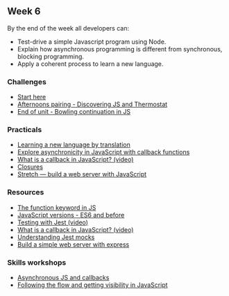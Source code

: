 ## Week 6

By the end of the week all developers can:

* Test-drive a simple Javascript program using Node.
* Explain how asynchronous programming is different from synchronous, blocking
  programming.
* Apply a coherent process to learn a new language.

### Challenges

 * [Start here](https://github.com/makersacademy/javascript-fundamentals/blob/main/contents/01_getting_started.md)
 * [Afternoons pairing - Discovering JS and Thermostat](https://github.com/makersacademy/javascript-fundamentals#sequence)
 * [End of unit - Bowling continuation in JS](https://github.com/makersacademy/bowling-challenge)

### Practicals

 * [Learning a new language by translation](https://hackmd.io/kMNgXiPHQf2Q_P9A-tnS9A)
 * [Explore asynchronicity in JavaScript with callback functions](https://github.com/makersacademy/javascript-fundamentals/tree/main/practicals/callbacks)
 * [What is a callback in JavaScript? (video)](https://www.youtube.com/watch?v=xHneyv38Jro)
 * [Closures](https://hackmd.io/cIFsMAqISHqVHN_-p9hY0Q)
 * [Stretch — build a web server with JavaScript](https://github.com/makersacademy/javascript-fundamentals/tree/main/practicals/web-server)

### Resources

* [The function keyword in JS](https://github.com/makersacademy/course/blob/main/pills/js_functions.md)
* [JavaScript versions - ES6 and before](https://www.codecademy.com/articles/javascript-versions)
* [Testing with Jest (video)](https://www.youtube.com/watch?v=8gHEv5iNRKk)
* [What is a callback in JavaScript? (video)](https://www.youtube.com/watch?v=xHneyv38Jro)
* [Understanding Jest
  mocks](https://medium.com/@rickhanlonii/understanding-jest-mocks-f0046c68e53c)
* [Build a simple web server with express](https://expressjs.com/en/starter/hello-world.html)

### Skills workshops

 * [Asynchronous JS and callbacks](https://github.com/makersacademy/javascript-fundamentals/tree/main/workshops/async-js-and-callbacks)
 * [Following the flow and getting visibility in JavaScript](https://github.com/makersacademy/javascript-fundamentals/tree/main/workshops/debugging)
